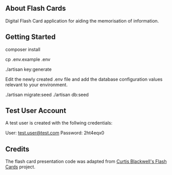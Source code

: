 ## About Flash Cards

Digital Flash Card application for aiding the memorisation of information. 

## Getting Started

composer install 

cp .env.example .env

./artisan key:generate

Edit the newly created .env file and add the database configuration values relevant to your environment.

./artisan migrate:seed
./artisan db:seed

## Test User Account

A test user is created with the follwing credentials:

User: test.user@test.com
Password: 2ht4eqx0

## Credits

The flash card presentation code was adapted from [Curtis Blackwell's Flash Cards](https://github.com/curtisblackwell/flash_cards) project.
